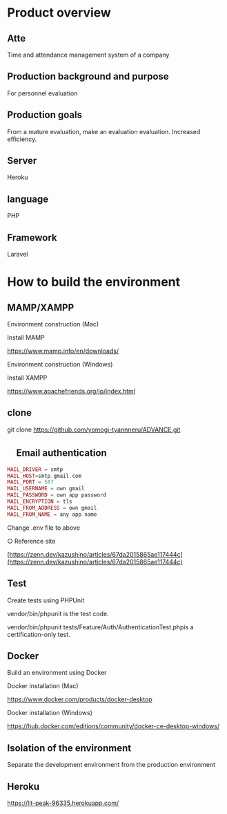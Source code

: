 # Product overview

## Atte
Time and attendance management system of a company

## Production background and purpose
For personnel evaluation

## Production goals
From a mature evaluation, make an evaluation evaluation.
Increased efficiency.

## Server
Heroku

## language
PHP

## Framework
Laravel

# How to build the environment

## MAMP/XAMPP
Environment construction (Mac)

Install MAMP

https://www.mamp.info/en/downloads/

Environment construction (Windows)

Install XAMPP

https://www.apachefriends.org/jp/index.html

## clone
git clone https://github.com/yomogi-tyannneru/ADVANCE.git

## 　Email authentication

```php
MAIL_DRIVER = smtp
MAIL_HOST=smtp.gmail.com
MAIL_PORT = 587
MAIL_USERNAME = own gmail
MAIL_PASSWORD = own app password
MAIL_ENCRYPTION = tls
MAIL_FROM_ADDRESS = own gmail
MAIL_FROM_NAME = any app name
```

Change .env file to above

○ Reference site

[https://zenn.dev/kazushino/articles/67da2015865ae117444c](https://zenn.dev/kazushino/articles/67da2015865ae117444c)

## Test
Create tests using PHPUnit

vendor/bin/phpunit is the test code.

vendor/bin/phpunit tests/Feature/Auth/AuthenticationTest.phpis a certification-only test.

## Docker
Build an environment using Docker

Docker installation (Mac)

https://www.docker.com/products/docker-desktop

Docker installation (Windows)

https://hub.docker.com/editions/community/docker-ce-desktop-windows/


## Isolation of the environment
Separate the development environment from the production environment

## Heroku
https://lit-peak-96335.herokuapp.com/









